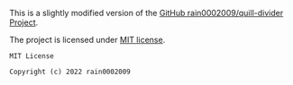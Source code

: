 This is a slightly modified version of the [GitHub rain0002009/quill-divider Project](https://github.com/rain0002009/quill-divider).

The project is licensed under [MIT license](https://github.com/rain0002009/quill-divider/blob/c6c2ba5e85857378852fb84d85330b075301c414/LICENSE).

```
MIT License

Copyright (c) 2022 rain0002009
```
